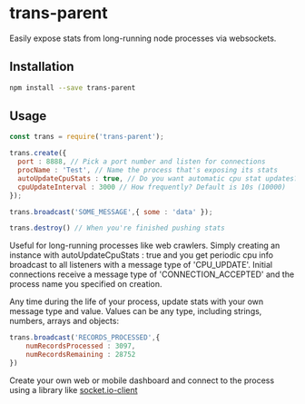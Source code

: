 # trans-parent
Easily expose stats from long-running node processes via websockets.
## Installation
```sh
npm install --save trans-parent
```
## Usage
```javascript
const trans = require('trans-parent');

trans.create({
  port : 8888, // Pick a port number and listen for connections
  procName : 'Test', // Name the process that's exposing its stats
  autoUpdateCpuStats : true, // Do you want automatic cpu stat updates?
  cpuUpdateInterval : 3000 // How frequently? Default is 10s (10000)
});

trans.broadcast('SOME_MESSAGE',{ some : 'data' });

trans.destroy() // When you're finished pushing stats
```
Useful for long-running processes like web crawlers. Simply creating an instance with autoUpdateCpuStats : true and you get periodic cpu info broadcast to all listeners with a message type of 'CPU_UPDATE'. Initial connections receive a message type of 'CONNECTION_ACCEPTED' and the process name you specified on creation.

Any time during the life of your process, update stats with your own message type and value. Values can be any type, including strings, numbers, arrays and objects:
```javascript
trans.broadcast('RECORDS_PROCESSED',{
    numRecordsProcessed : 3097,
    numRecordsRemaining : 28752
})
```
Create your own web or mobile dashboard and connect to the process using a library like [socket.io-client](https://www.npmjs.com/package/socket.io-client)